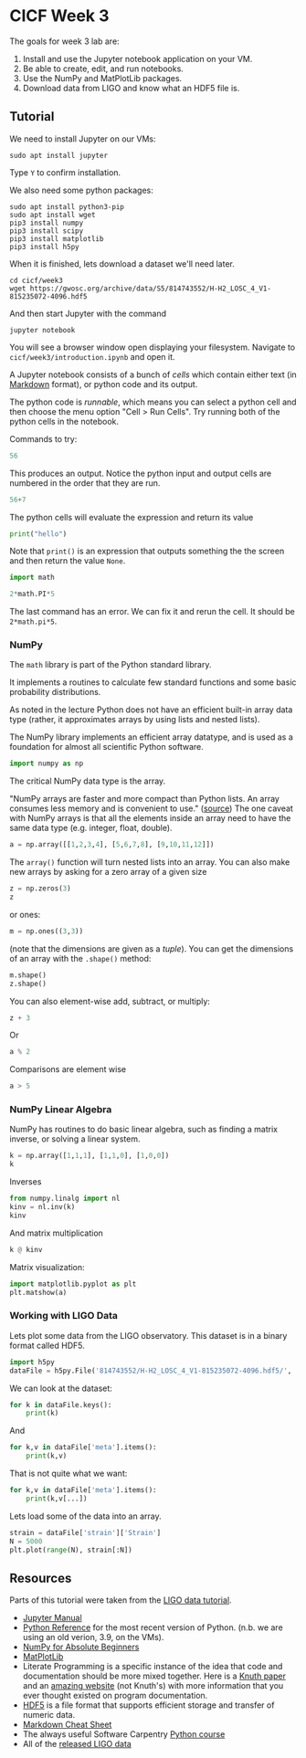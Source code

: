 # CICF Week 3

The goals for week 3 lab are:

1. Install and use the Jupyter notebook application on your VM.
1. Be able to create, edit, and run notebooks.
1. Use the NumPy and MatPlotLib packages.
1. Download data from LIGO and know what an HDF5 file is.


## Tutorial

We need to install Jupyter on our VMs:

```console
sudo apt install jupyter
```

Type `Y` to confirm installation.

We also need some python packages:

```console
sudo apt install python3-pip
sudo apt install wget
pip3 install numpy
pip3 install scipy
pip3 install matplotlib
pip3 install h5py
```

When it is finished, lets download a dataset we'll need later.

```console
cd cicf/week3
wget https://gwosc.org/archive/data/S5/814743552/H-H2_LOSC_4_V1-815235072-4096.hdf5
```

And then start Jupyter with the command

```console
jupyter notebook
```

You will see a browser window open displaying your filesystem.
Navigate to `cicf/week3/introduction.ipynb` and open it.

A Jupyter notebook consists of a bunch of _cells_ which contain either
text (in
[Markdown](https://github.com/adam-p/markdown-here/wiki/Markdown-Cheatsheet)
format), or python code and its output.

The python code is _runnable_, which means you can select a python
cell and then choose the menu option "Cell > Run Cells".  Try running
both of the python cells in the notebook.

Commands to try:

```python
56
```    

This produces an output. Notice the python input and output cells are
numbered in the order that they are run.

```python
56+7
```

The python cells will evaluate the expression and return its value

```python
print("hello")
```

Note that `print()` is an expression that outputs something the the
screen and then return the value `None`.

```python
import math

2*math.PI*5
```
    
The last command has an error. We can fix it and rerun the cell. It
should be `2*math.pi*5`.

### NumPy

The `math` library is part of the Python standard library.

It implements a routines to calculate few standard functions and some
basic probability distributions.

As noted in the lecture Python does not have an efficient built-in
array data type (rather, it approximates arrays by using lists and
nested lists).

The NumPy library implements an efficient array datatype, and is used
as a foundation for almost all scientific Python software.

```python
import numpy as np
```

The critical NumPy data type is the array.

"NumPy arrays are faster and more compact than Python lists. An array
consumes less memory and is convenient to use."
([source](https://numpy.org/doc/stable/user/absolute_beginners.html))
The one caveat with NumPy arrays is that all the elements inside an
array need to have the same data type (e.g. integer, float, double).

```python
a = np.array([[1,2,3,4], [5,6,7,8], [9,10,11,12]])
```

The `array()` function will turn nested lists into an array.
You can also make new arrays by asking for a zero array of a given size

```python
z = np.zeros(3)
z
```

or ones:

```python
m = np.ones((3,3))
```

(note that the dimensions are given as a _tuple_).
You can get the dimensions of an array with the `.shape()` method:

```python
m.shape()
z.shape()
```

You can also element-wise add, subtract, or multiply:

```python
z + 3
```

Or

```python
a % 2
```

Comparisons are element wise

```python
a > 5
```

### NumPy Linear Algebra

NumPy has routines to do basic linear algebra, such as finding a
matrix inverse, or solving a linear system.

```python
k = np.array([1,1,1], [1,1,0], [1,0,0])
k
```

Inverses

```python
from numpy.linalg import nl
kinv = nl.inv(k)
kinv
```

And matrix multiplication

```python
k @ kinv
```

Matrix visualization:

```python
import matplotlib.pyplot as plt
plt.matshow(a)
```

### Working with LIGO Data

Lets plot some data from the LIGO observatory.
This dataset is in a binary format called HDF5.

```python
import h5py
dataFile = h5py.File('814743552/H-H2_LOSC_4_V1-815235072-4096.hdf5/', 'r')
```

We can look at the dataset:

```python
for k in dataFile.keys():
    print(k)
```        

And

```python
for k,v in dataFile['meta'].items():
    print(k,v)
```    

That is not quite what we want:

```python
for k,v in dataFile['meta'].items():
    print(k,v[...])
```        

Lets load some of the data into an array.

```python
strain = dataFile['strain']['Strain']
N = 5000
plt.plot(range(N), strain[:N])
```

## Resources

Parts of this tutorial were taken from the [LIGO data tutorial](https://gwosc.org/tutorial02/).

- [Jupyter Manual](https://docs.jupyter.org/en/latest/)
- [Python Reference](https://docs.python.org/3/) for the most recent
  version of Python. (n.b. we are using an old verion, 3.9, on the
  VMs).
- [NumPy for Absolute
  Beginners](https://numpy.org/doc/stable/user/absolute_beginners.html)
- [MatPlotLib](https://matplotlib.org/)
- Literate Programming is a specific instance of the idea that code
  and documentation should be more mixed together. Here is a [Knuth
  paper](http://www.literateprogramming.com/knuthweb.pdf) and an
  [amazing website](http://www.literateprogramming.com/articles.html)
  (not Knuth's) with more information that you ever thought existed on
  program documentation.
- [HDF5](https://docs.hdfgroup.org/hdf5/v1_14/_intro_h_d_f5.html) is a
  file format that supports efficient storage and transfer of numeric
  data.
- [Markdown Cheat
  Sheet](https://github.com/adam-p/markdown-here/wiki/Markdown-Cheatsheet)
- The always useful Software Carpentry [Python
  course](https://swcarpentry.github.io/python-novice-inflammation/)
- All of the [released LIGO data](https://gwosc.org/data/)
